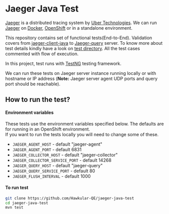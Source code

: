 # Jaeger Java Test
[Jaeger](https://github.com/uber/jaeger) is a distributed tracing system by [Uber Technologies](http://uber.github.io/).
We can run [Jaeger](https://github.com/uber/jaeger) on [Docker](https://www.docker.io), [OpenShift](https://openshift.io/) or in a standalone environment.

This repository contains set of functional tests(End-to-End). Validation covers from [jaeger-client-java](https://github.com/uber/jaeger-client-java) to [Jaeger-query](https://github.com/uber/jaeger) server. To know more about test details kindly have a look on [test directory](/src/test/java/io/jaegertracing/qe/tests/). All the test cases commented with flow of execution.

In this project, test runs with [TestNG](http://testng.org/doc/) testing framework.

We can run these tests on Jaeger server instance running locally or with hostname or IP address (**Note:** Jaeger server agent UDP ports and query port should be reachable).


## How to run the test?
#### Environment variables
These tests use the environment variables specified below.  The defaults are for running in an OpenShift environment.  
If you want to run the tests locally you will need to change some of these.

+ `JAEGER_AGENT_HOST` - default "jaeger-agent"
+ `JAEGER_AGENT_PORT` - default 6831
+ `JAEGER_COLLECTOR_HOST` - default "jaeger-collector"
+ `JAEGER_COLLECTOR_SERVICE_PORT` - default 14268
+ `JAEGER_QUERY_HOST` - default "jaeger-query"
+ `JAEGER_QUERY_SERVICE_PORT` - default 80
+ `JAEGER_FLUSH_INTERVAL` - default 1000

#### To run test
```bash
git clone https://github.com/Hawkular-QE/jaeger-java-test
cd jaeger-java-test
mvn test
```